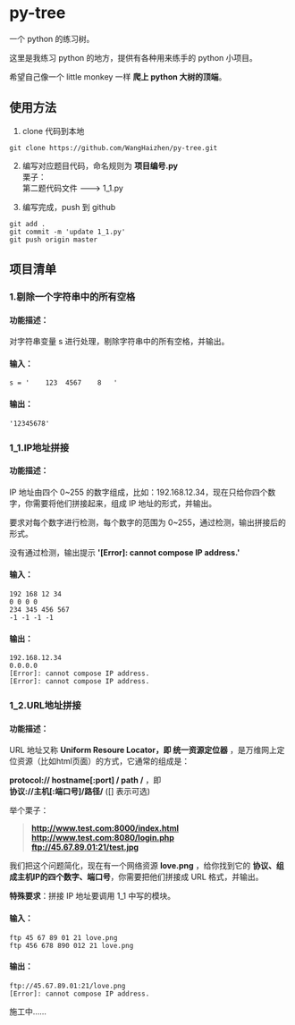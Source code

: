 # py-tree
一个 python 的练习树。

这里是我练习 python 的地方，提供有各种用来练手的 python 小项目。

希望自己像一个 little monkey 一样 **爬上 python 大树的顶端**。

## 使用方法
1. clone 代码到本地
```
git clone https://github.com/WangHaizhen/py-tree.git
```
2. 编写对应题目代码，命名规则为 **项目编号.py**  
栗子：  
第二题代码文件 ---> 1_1.py

3. 编写完成，push 到 github
```
git add .
git commit -m 'update 1_1.py'
git push origin master
```

## 项目清单

### 1.剔除一个字符串中的所有空格
#### 功能描述：
对字符串变量 s 进行处理，剔除字符串中的所有空格，并输出。

#### 输入：
```
s = '    123  4567    8   '
```
#### 输出：
```
'12345678'
```

### 1_1.IP地址拼接
#### 功能描述：
IP 地址由四个 0~255 的数字组成，比如：192.168.12.34，现在只给你四个数字，你需要将他们拼接起来，组成 IP 地址的形式，并输出。

要求对每个数字进行检测，每个数字的范围为 0~255，通过检测，输出拼接后的形式。

没有通过检测，输出提示 **'[Error]: cannot compose IP address.'**

#### 输入：
```
192 168 12 34
0 0 0 0
234 345 456 567
-1 -1 -1 -1
```
#### 输出：
```
192.168.12.34
0.0.0.0
[Error]: cannot compose IP address.
[Error]: cannot compose IP address.
```

### 1_2.URL地址拼接
#### 功能描述：
URL 地址又称 **Uniform Resoure Locator，即 统一资源定位器** ，是万维网上定位资源（比如html页面）的方式，它通常的组成是：

**protocol:// hostname[:port] / path /** ，即  
**协议://主机[:端口号]/路径/**
([] 表示可选)

举个栗子：
>**http://www.test.com:8000/index.html**  
**http://www.test.com:8080/login.php**  
**ftp://45.67.89.01:21/test.jpg**

我们把这个问题简化，现在有一个网络资源 **love.png** ，给你找到它的 **协议、组成主机IP的四个数字、端口号**，你需要把他们拼接成 URL 格式，并输出。

**特殊要求**：拼接 IP 地址要调用 1_1 中写的模块。

#### 输入：
```
ftp 45 67 89 01 21 love.png
ftp 456 678 890 012 21 love.png
```
#### 输出：
```
ftp://45.67.89.01:21/love.png
[Error]: cannot compose IP address.
```

施工中……

